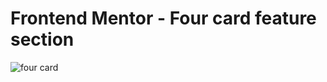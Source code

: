 # Frontend Mentor - Four card feature section
![four card](https://github.com/Joeybur/four-card-feature/assets/144486623/dc738622-a4c1-40e3-9c25-ee08455c3da3)
